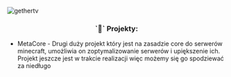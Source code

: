 <p align="left"> <img src="https://komarev.com/ghpvc/?username=gethertv&label=Profile%20views&color=0e75b6&style=flat" alt="gethertv" /> </p>

<h3 align="center">`🤔` Projekty:</h3>

- MetaCore - Drugi duży projekt który jest na zasadzie core do serwerów minecraft, umożliwia on zoptymalizowanie serwerów i upiększenie ich. Projekt jeszcze jest w trakcie realizacji więc możemy się go spodziewać za niedługo 
